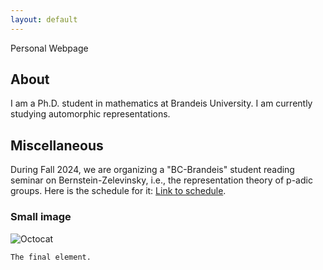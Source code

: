 ```yaml
---
layout: default
---
```


Personal Webpage




## About

I am a Ph.D. student in mathematics at Brandeis University. I am currently studying automorphic representations.

## Miscellaneous

During Fall 2024, we are organizing a "BC-Brandeis" student reading seminar on Bernstein-Zelevinsky, i.e., the representation theory of p-adic groups. Here is the schedule for it:
[Link to schedule](./bzf2024.html).



### Small image

![Octocat](https://github.githubassets.com/images/icons/emoji/octocat.png)


```
The final element.
```

